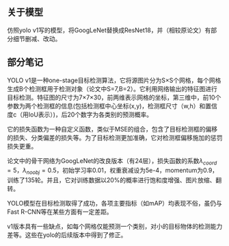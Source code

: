 ## 关于模型

仿照yolo v1写的模型，将GoogLeNet替换成ResNet18，并（相较原论文）有部分细节删减、改动。

## 部分笔记

YOLO v1是一种one-stage目标检测算法，它将源图片分为S×S个网格，每个网格生成B个检测框用于检测对象（论文中S=7,B=2）。它利用网络输出的特征图进行目标检测。特征图的尺寸为7×7×30，前两维表示网格的坐标，第三维中，前10个参数为两个检测框的信息(包括检测框中心坐标(x,y)，检测框尺寸（w,h）和置信度c（用IoU表示）)，后20个数字为各类别的预测概率。

它的损失函数为一种自定义函数，类似于MSE的组合，包含了目标检测框的偏移的损失、分类偏差的损失等。为了目标检测更加准确，它对检测框偏移施加的惩罚损失更重。

论文中的骨干网络为GoogLeNet的改良版本（有24层），损失函数的系数$λ_{coord}=5$，$λ_{noobj}=0.5$，初始学习率0.01，权重衰减设为5e-4，momentum为0.9，训练了135轮。并且，它对训练数据以20%的概率进行饱和度增强、图片放缩、翻转。

YOLO模型在目标检测取得了成功，各项主要指标（如mAP）均表现不俗，虽仍与Fast R-CNN等在某些方面有一定差距。

v1版本具有一些缺点，如每个网格仅能预测一个类别，对小的目标物体的检测能力差等。这些在yolo的后续版本中得到了修正。
